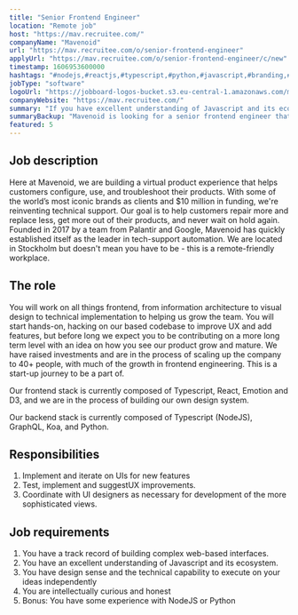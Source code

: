 ```yaml
---
title: "Senior Frontend Engineer"
location: "Remote job"
host: "https://mav.recruitee.com/"
companyName: "Mavenoid"
url: "https://mav.recruitee.com/o/senior-frontend-engineer"
applyUrl: "https://mav.recruitee.com/o/senior-frontend-engineer/c/new"
timestamp: 1606953600000
hashtags: "#nodejs,#reactjs,#typescript,#python,#javascript,#branding,#ui/ux,#office"
jobType: "software"
logoUrl: "https://jobboard-logos-bucket.s3.eu-central-1.amazonaws.com/mavenoid"
companyWebsite: "https://mav.recruitee.com/"
summary: "If you have excellent understanding of Javascript and its ecosystem, Mavenoid is looking for someone with your knowledge."
summaryBackup: "Mavenoid is looking for a senior frontend engineer that has experience in: #nodejs, #python, #typescript."
featured: 5
---
```


## Job description

Here at Mavenoid, we are building a virtual product experience that helps customers configure, use, and troubleshoot their products. With some of the world’s most iconic brands as clients and $10 million in funding, we're reinventing technical support. Our goal is to help customers repair more and replace less, get more out of their products, and never wait on hold again. Founded in 2017 by a team from Palantir and Google, Mavenoid has quickly established itself as the leader in tech-support automation. We are located in Stockholm but doesn't mean you have to be - this is a remote-friendly workplace.

## The role

You will work on all things frontend, from information architecture to visual design to technical implementation to helping us grow the team. You will start hands-on, hacking on our based codebase to improve UX and add features, but before long we expect you to be contributing on a more long term level with an idea on how you see our product grow and mature. We have raised investments and are in the process of scaling up the company to 40+ people, with much of the growth in frontend engineering. This is a start-up journey to be a part of.

Our frontend stack is currently composed of Typescript, React, Emotion and D3, and we are in the process of building our own design system.

Our backend stack is currently composed of Typescript (NodeJS), GraphQL, Koa, and Python.

## Responsibilities

1.  Implement and iterate on UIs for new features
2.  Test, implement and suggestUX improvements.
3.  Coordinate with UI designers as necessary for development of the more sophisticated views.

## Job requirements

1.  You have a track record of building complex web-based interfaces.
2.  You have an excellent understanding of Javascript and its ecosystem.
3.  You have design sense and the technical capability to execute on your ideas independently
4.  You are intellectually curious and honest
5.  Bonus: You have some experience with NodeJS or Python

